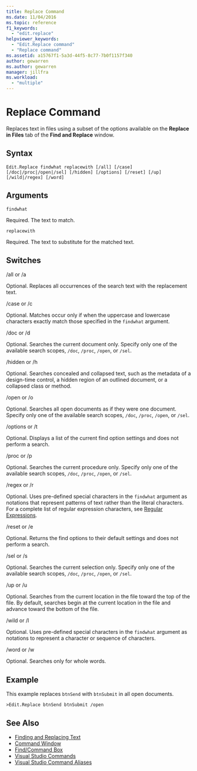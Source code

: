 ```yaml
---
title: Replace Command
ms.date: 11/04/2016
ms.topic: reference
f1_keywords:
  - "edit.replace"
helpviewer_keywords:
  - "Edit.Replace command"
  - "Replace command"
ms.assetid: a15767f1-5a3d-44f5-8c77-7b0f1157f340
author: gewarren
ms.author: gewarren
manager: jillfra
ms.workload:
  - "multiple"
---
```

# Replace Command
Replaces text in files using a subset of the options available on the **Replace in Files** tab of the **Find and Replace** window.

## Syntax

```
Edit.Replace findwhat replacewith [/all] [/case]
[/doc|/proc|/open|/sel] [/hidden] [/options] [/reset] [/up]
[/wild|/regex] [/word]
```

## Arguments
 `findwhat`

Required. The text to match.

 `replacewith`

Required. The text to substitute for the matched text.

## Switches
 /all or /a

Optional. Replaces all occurrences of the search text with the replacement text.

 /case or /c

Optional. Matches occur only if when the uppercase and lowercase characters exactly match those specified in the `findwhat` argument.

 /doc or /d

Optional. Searches the current document only. Specify only one of the available search scopes, `/doc`, `/proc`, `/open`, or `/sel`.

 /hidden or /h

Optional. Searches concealed and collapsed text, such as the metadata of a design-time control, a hidden region of an outlined document, or a collapsed class or method.

 /open or /o

Optional. Searches all open documents as if they were one document. Specify only one of the available search scopes, `/doc`, `/proc`, `/open`, or `/sel`.

 /options or /t

Optional. Displays a list of the current find option settings and does not perform a search.

 /proc or /p

Optional. Searches the current procedure only. Specify only one of the available search scopes, `/doc`, `/proc`, `/open`, or `/sel`.

 /regex or /r

Optional. Uses pre-defined special characters in the `findwhat` argument as notations that represent patterns of text rather than the literal characters. For a complete list of regular expression characters, see [Regular Expressions](../../ide/using-regular-expressions-in-visual-studio.md).

 /reset or /e

Optional. Returns the find options to their default settings and does not perform a search.

 /sel or /s

Optional. Searches the current selection only. Specify only one of the available search scopes, `/doc`, `/proc`, `/open`, or `/sel`.

 /up or /u

Optional. Searches from the current location in the file toward the top of the file. By default, searches begin at the current location in the file and advance toward the bottom of the file.

 /wild or /l

Optional. Uses pre-defined special characters in the `findwhat` argument as notations to represent a character or sequence of characters.

 /word or /w

Optional. Searches only for whole words.

## Example
This example replaces `btnSend` with `btnSubmit` in all open documents.

```
>Edit.Replace btnSend btnSubmit /open
```

## See Also

- [Finding and Replacing Text](../../ide/finding-and-replacing-text.md)
- [Command Window](../../ide/reference/command-window.md)
- [Find/Command Box](../../ide/find-command-box.md)
- [Visual Studio Commands](../../ide/reference/visual-studio-commands.md)
- [Visual Studio Command Aliases](../../ide/reference/visual-studio-command-aliases.md)